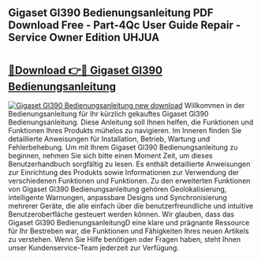 ## Gigaset Gl390 Bedienungsanleitung PDF Download Free - Part-4Qc User Guide Repair - Service Owner Edition UHJUA

# <h2><a href="http://df1fbqy.blite.top/?on=Gigaset+Gl390+Bedienungsanleitung">🔗Download 👉🔴 Gigaset Gl390 Bedienungsanleitung</a></h2>

[![Gigaset Gl390 Bedienungsanleitung new download](https://i.imgur.com/lujVjoI.png)](http://df1fbqy.blite.top/?on=Gigaset+Gl390+Bedienungsanleitung)
Willkommen in der Bedienungsanleitung für Ihr kürzlich gekauftes Gigaset Gl390 Bedienungsanleitung. Diese Anleitung soll Ihnen helfen, die Funktionen und Funktionen Ihres Produkts mühelos zu navigieren. Im Inneren finden Sie detaillierte Anweisungen für Installation, Betrieb, Wartung und Fehlerbehebung. Um mit Ihrem Gigaset Gl390 Bedienungsanleitung zu beginnen, nehmen Sie sich bitte einen Moment Zeit, um dieses Benutzerhandbuch sorgfältig zu lesen. Es enthält detaillierte Anweisungen zur Einrichtung des Produkts sowie Informationen zur Verwendung der verschiedenen Funktionen und Funktionen. Zu den erweiterten Funktionen von Gigaset Gl390 Bedienungsanleitung gehören Geolokalisierung, intelligente Warnungen, anpassbare Designs und Synchronisierung mehrerer Geräte, die alle einfach über die benutzerfreundliche und intuitive Benutzeroberfläche gesteuert werden können. Wir glauben, dass das Gigaset Gl390 BedienungsanleitungD eine klare und prägnante Ressource für Ihr Bestreben war, die Funktionen und Fähigkeiten Ihres neuen Artikels zu verstehen. Wenn Sie Hilfe benötigen oder Fragen haben, steht Ihnen unser Kundenservice-Team jederzeit zur Verfügung.
